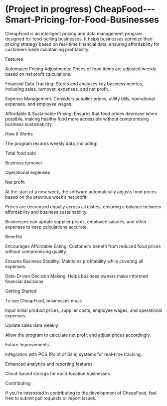 # (Project in progress) CheapFood---Smart-Pricing-for-Food-Businesses
CheapFood is an intelligent pricing and data management program designed for food-selling businesses. It helps businesses optimize their pricing strategy based on real-time financial data, ensuring affordability for customers while maintaining profitability.

Features

Automated Pricing Adjustments: Prices of food items are adjusted weekly based on net profit calculations.

Financial Data Tracking: Stores and analyzes key business metrics, including sales, turnover, expenses, and net profit.

Expense Management: Considers supplier prices, utility bills, operational expenses, and employee wages.

Affordable & Sustainable Pricing: Ensures that food prices decrease when possible, making healthy food more accessible without compromising business sustainability.

How It Works

The program records weekly data, including:

Total food sold

Business turnover

Operational expenses

Net profit

At the start of a new week, the software automatically adjusts food prices based on the previous week’s net profit.

Prices are decreased equally across all dishes, ensuring a balance between affordability and business sustainability.

Businesses can update supplier prices, employee salaries, and other expenses to keep calculations accurate.

Benefits

Encourages Affordable Eating: Customers benefit from reduced food prices without compromising quality.

Ensures Business Stability: Maintains profitability while covering all expenses.

Data-Driven Decision Making: Helps business owners make informed financial decisions.

Getting Started

To use CheapFood, businesses must:

Input initial product prices, supplier costs, employee wages, and operational expenses.

Update sales data weekly.

Allow the program to calculate net profit and adjust prices accordingly.

Future Improvements

Integration with POS (Point of Sale) systems for real-time tracking.

Enhanced analytics and reporting features.

Cloud-based storage for multi-location businesses.

Contributing

If you're interested in contributing to the development of CheapFood, feel free to submit pull requests or report issues.
